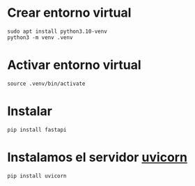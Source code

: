 # Crear entorno virtual
```
sudo apt install python3.10-venv
python3 -m venv .venv
```
# Activar entorno virtual
```
source .venv/bin/activate
```

# Instalar
```
pip install fastapi
```

# Instalamos el servidor [uvicorn](https://www.uvicorn.org/)
```
pip install uvicorn
```